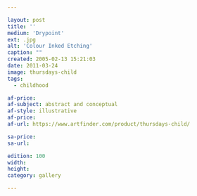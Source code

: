 ```yaml
---

layout: post
title: ''
medium: 'Drypoint'
ext: .jpg
alt: 'Colour Inked Etching'
caption: ""
created: 2005-02-13 15:21:03
date: 2011-03-24
image: thursdays-child
tags:
  - childhood

af-price:
af-subject: abstract and conceptual
af-style: illustrative
af-price:
af-url: https://www.artfinder.com/product/thursdays-child/

sa-price:
sa-url:

edition: 100
width:
height:
category: gallery

---
```


